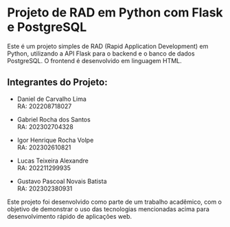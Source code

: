 # Projeto de RAD em Python com Flask e PostgreSQL

Este é um projeto simples de RAD (Rapid Application Development) em Python, utilizando a API Flask para o backend e o banco de dados PostgreSQL. O frontend é desenvolvido em linguagem HTML.

## Integrantes do Projeto:

- Daniel de Carvalho Lima  
  RA: 202208718027
  
- Gabriel Rocha dos Santos  
  RA: 202302704328
  
- Igor Henrique Rocha Volpe  
  RA: 202302610821
  
- Lucas Teixeira Alexandre  
  RA: 202211299935
  
- Gustavo Pascoal Novais Batista  
  RA: 202302380931

Este projeto foi desenvolvido como parte de um trabalho acadêmico, com o objetivo de demonstrar o uso das tecnologias mencionadas acima para desenvolvimento rápido de aplicações web.
